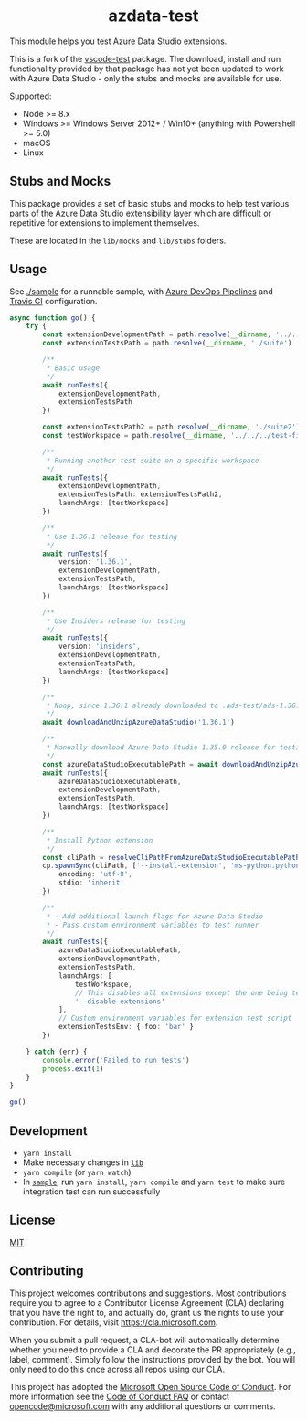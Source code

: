 <p>
  <h1 align="center">azdata-test</h1>
</p>

This module helps you test Azure Data Studio extensions.

This is a fork of the [vscode-test](https://github.com/microsoft/vscode-test) package. The download, install and run functionality provided by that package has not yet been updated to work with Azure Data Studio - only the stubs and mocks are available for use.

Supported:

- Node >= 8.x
- Windows >= Windows Server 2012+ / Win10+ (anything with Powershell >= 5.0)
- macOS
- Linux

## Stubs and Mocks

This package provides a set of basic stubs and mocks to help test various parts of the Azure Data Studio extensibility layer which are difficult or repetitive for extensions to implement themselves.

These are located in the `lib/mocks` and `lib/stubs` folders.
## Usage

See [./sample](./sample) for a runnable sample, with [Azure DevOps Pipelines](https://github.com/microsoft/azdata-test/blob/master/sample/azure-pipelines.yml) and [Travis CI](https://github.com/microsoft/azdata-test/blob/master/.travis.yml) configuration.

```ts
async function go() {
	try {
		const extensionDevelopmentPath = path.resolve(__dirname, '../../../')
		const extensionTestsPath = path.resolve(__dirname, './suite')

		/**
		 * Basic usage
		 */
		await runTests({
			extensionDevelopmentPath,
			extensionTestsPath
		})

		const extensionTestsPath2 = path.resolve(__dirname, './suite2')
		const testWorkspace = path.resolve(__dirname, '../../../test-fixtures/fixture1')

		/**
		 * Running another test suite on a specific workspace
		 */
		await runTests({
			extensionDevelopmentPath,
			extensionTestsPath: extensionTestsPath2,
			launchArgs: [testWorkspace]
		})

		/**
		 * Use 1.36.1 release for testing
		 */
		await runTests({
			version: '1.36.1',
			extensionDevelopmentPath,
			extensionTestsPath,
			launchArgs: [testWorkspace]
		})

		/**
		 * Use Insiders release for testing
		 */
		await runTests({
			version: 'insiders',
			extensionDevelopmentPath,
			extensionTestsPath,
			launchArgs: [testWorkspace]
		})

		/**
		 * Noop, since 1.36.1 already downloaded to .ads-test/ads-1.36.1
		 */
		await downloadAndUnzipAzureDataStudio('1.36.1')

		/**
		 * Manually download Azure Data Studio 1.35.0 release for testing.
		 */
		const azureDataStudioExecutablePath = await downloadAndUnzipAzureDataStudio('1.35.0')
		await runTests({
			azureDataStudioExecutablePath,
			extensionDevelopmentPath,
			extensionTestsPath,
			launchArgs: [testWorkspace]
		})

		/**
		 * Install Python extension
		 */
		const cliPath = resolveCliPathFromAzureDataStudioExecutablePath(azureDataStudioExecutablePath)
		cp.spawnSync(cliPath, ['--install-extension', 'ms-python.python'], {
			encoding: 'utf-8',
			stdio: 'inherit'
		})

		/**
		 * - Add additional launch flags for Azure Data Studio
		 * - Pass custom environment variables to test runner
		 */
		await runTests({
			azureDataStudioExecutablePath,
			extensionDevelopmentPath,
			extensionTestsPath,
			launchArgs: [
				testWorkspace,
				// This disables all extensions except the one being testing
				'--disable-extensions'
			],
			// Custom environment variables for extension test script
			extensionTestsEnv: { foo: 'bar' }
		})

	} catch (err) {
		console.error('Failed to run tests')
		process.exit(1)
	}
}

go()
```

## Development

- `yarn install`
- Make necessary changes in [`lib`](./lib)
- `yarn compile` (or `yarn watch`)
- In [`sample`](./sample), run `yarn install`, `yarn compile` and `yarn test` to make sure integration test can run successfully

## License

[MIT](LICENSE)

## Contributing

This project welcomes contributions and suggestions. Most contributions require you to agree to a
Contributor License Agreement (CLA) declaring that you have the right to, and actually do, grant us
the rights to use your contribution. For details, visit https://cla.microsoft.com.

When you submit a pull request, a CLA-bot will automatically determine whether you need to provide
a CLA and decorate the PR appropriately (e.g., label, comment). Simply follow the instructions
provided by the bot. You will only need to do this once across all repos using our CLA.

This project has adopted the [Microsoft Open Source Code of Conduct](https://opensource.microsoft.com/codeofconduct/).
For more information see the [Code of Conduct FAQ](https://opensource.microsoft.com/codeofconduct/faq/) or
contact [opencode@microsoft.com](mailto:opencode@microsoft.com) with any additional questions or comments.
